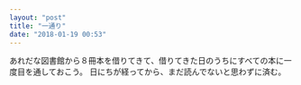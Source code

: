 ```yaml
---
layout: "post"
title: "一通り"
date: "2018-01-19 00:53"
---
```


あれだな図書館から８冊本を借りてきて、借りてきた日のうちにすべての本に一度目を通しておこう。
日にちが経ってから、まだ読んでないと思わずに済む。

